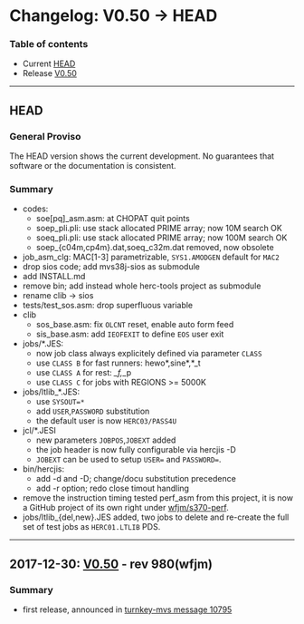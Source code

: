 # Changelog: V0.50 -> HEAD

### Table of contents
- Current [HEAD](#user-content-head)
- Release [V0.50](#user-content-V0.50)

<!-- --------------------------------------------------------------------- -->
---
## <a id="head">HEAD</a>
### General Proviso
The HEAD version shows the current development. No guarantees that software or
the documentation is consistent.

### Summary

- codes:
  - soe[pq]_asm.asm: at CHOPAT quit points
  - soep_pli.pli: use stack allocated PRIME array; now 10M search OK
  - soeq_pli.pli: use stack allocated PRIME array; now 100M search OK
  - soep_{c04m,cp4m}.dat,soeq_c32m.dat removed, now obsolete
- job_asm_clg: MAC[1-3] parametrizable, `SYS1.AMODGEN` default for `MAC2`
- drop sios code; add mvs38j-sios as submodule
- add INSTALL.md
- remove bin; add instead whole herc-tools project as submodule
- rename clib -> sios
- tests/test_sos.asm: drop superfluous variable
- clib
  - sos_base.asm: fix `OLCNT` reset, enable auto form feed
  - sis_base.asm: add `IEOFEXIT` to define `EOS` user exit
- jobs/*.JES:
  - now job class always explicitely defined via parameter `CLASS`
  - use `CLASS B` for fast runners: hewo*,sine*,*_t
  - use `CLASS A` for rest: *_f,*_p
  - use `CLASS C` for jobs with REGIONS >= 5000K
- jobs/ltlib_*.JES:
  - use `SYSOUT=*`
  - add `USER`,`PASSWORD` substitution
  - the default user is now `HERC03/PASS4U`
- jcl/*.JESI
  - new parameters `JOBPOS`,`JOBEXT` added
  - the job header is now fully configurable via hercjis -D
  - `JOBEXT` can be used to setup `USER=` and `PASSWORD=`.
- bin/hercjis:
  - add -d and -D; change/docu substitution precedence
  - add -r option; redo close timout handling
- remove the instruction timing tested perf_asm from this project, it is now a
  GitHub project of its own right under
  [wfjm/s370-perf](https://github.com/wfjm/s370-perf).
- jobs/ltlib_{del,new}.JES added, two jobs to delete and re-create the full
  set of test jobs as `HERC01.LTLIB` PDS.

<!-- --------------------------------------------------------------------- -->
---
## <a id="V0.50">2017-12-30: [V0.50](https://github.com/wfjm/mvs38j-langtest/releases/tag/V0.50) - rev 980(wfjm)</a>

### Summary
- first release, announced in [turnkey-mvs message 10795](https://groups.yahoo.com/neo/groups/turnkey-mvs/conversations/messages/10795)
